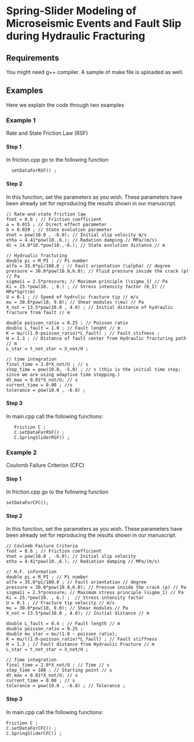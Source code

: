 # Spring-Slider Modeling of Microseismic Events and Fault Slip during Hydraulic Fracturing

## Requirements
You might need g++ compiler. A sample of make file is uploaded as well.

## Examples
Here we explain the code through two examples

### Example 1
Rate and State Friction Law (RSF)

#### Step 1
In friction.cpp go to the following function

      setDataForRSF() ;
      
#### Step 2
In this function, set the parameters as you wish. These parameters have been already set for reproducing the results shown in our manuscript.

  	// Rate-and-state friction law
	fnot = 0.6 ; // Friction coefficient
	a = 0.015 ; // Direct effect parameter
	b = 0.020 ; // State evolution parameter
	Vnot = pow(10.0 , -6.0); // Initial slip velocity m/s
	etha = 4.41*pow(10.,6.); // Radation damping // MPa/(m/s)
  	dc = 14.0*10.*pow(10.,-6.); // State evolution distance // m
	
	// Hydrualic fracturing
	double pi = M_PI ; // Pi number
	alfa = 35.0*pi/180.0 ; // Fault orientation (\alpha) // degree
	pressure = 30.0*pow(10.0,6.0); // Fluid pressure inside the crack (p)  // Pa 
	sigma1i = 2.5*pressure; // Maximum principle (\sigma_1) // Pa
	Ki = 25.*pow(10. , 6.) ; // Stress intensity factor (K_I) // MPa*Sqrt(m) 
	U = 0.1 ; // Speed of hydrulic fracture tip // m/s
	mu = 30.0*pow(10, 9.0); // Shear modules (\mu) // Pa
	X_not = 13.5*pow(10.0 , 4.0) ; // Initial distance of hydraulic fracture from fault // m 

	double poisson_ratio = 0.25 ; // Poisson ratio
	double L_fault = 1.0 ; // Fault lenght // m 
	K = mu/((1.0-poisson_ratio)*L_fault) ; // Fault stifness ;
	H = 1.3 ; // Distance of fault center from Hydraulic fracturing path // m
	L_star = t_not_star = X_not/H ;

	// time integration
	final_time = 2.0*X_not/U ; // s
	step_time = pow(10.0, -5.0) ; // s (this is the initial time step; since we are using adaptive time stepping.)
	dt_max = 0.01*X_not/U; // s
	current_time = 0.00 ; //s
	tolerance = pow(10.0 , -6.0) ;

#### Step 3
In main.cpp call the following functions:

	   Friction C ;
	   C.setDataForRSF() ;
	   C.SpringSliderRSF() ;

### Example 2
Coulomb Failure Criterion (CFC)

#### Step 1
In friction.cpp go to the following function

	setDataForCFC();

#### Step 2
In this function, set the parameters as you wish. These parameters have been already set for reproducing the results shown in our manuscript.

	// Coulomb Failure Criteria 
	fnot = 0.6 ; // Friction coefficient
	Vnot = pow(10.0 , -6.0); // Initial slip velocity
	etha = 4.41*pow(10.,6.); // Radiation damping // MPa/(m/s)

	// H.F. information
	double pi = M_PI ; // Pi number
	alfa = 35.0*pi/180.0 ; // Fault orientation // degree
	pressure = 30.0*pow(10.0,6.0); // Pressue inside the crack (p) // Pa 
	sigma1i = 2.5*pressure; // Maximum stress principle (sigma_1) // Pa 
	Ki = 25.*pow(10. , 6.) ;  // Stress intensity factor
	U = 0.1 ; // Fracture tip velocity // m/s
	mu = 30.0*pow(10, 9.0); // Shear modules // Pa
	X_not = 13.5*pow(10.0 , 4.0); // Initial distance // m
	
	double L_fault = 0.4 ; // Fault length // m
	double poisson_ratio = 0.25 ;
	double mu_star = mu/(1.0 - poisson_ratio);
	K = mu/((1.0-poisson_ratio)*L_fault) ; // Fault stiffness
	H = 1.3 ; // Fault distance from Hydraulic Fracture // m
	L_star = t_not_star = X_not/H ;
	
	// Time integration
	final_time = 2.0*X_not/U ; // Time // s
	step_time = 100 ; // Starting point // s
	dt_max = 0.01*X_not/U; // s
	current_time = 0.00 ; // s
	tolerance = pow(10.0 , -6.0) ; // Tolerance ;
	
#### Step 3
In main.cpp call the following functions:

	Friction C ;
	C.setDataForCFC() ;
	C.SpringSliderCFC() ;
	
